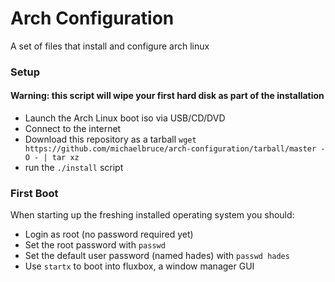# Arch Configuration

A set of files that install and configure arch linux

### Setup

#### Warning: this script will wipe your first hard disk as part of the installation
- Launch the Arch Linux boot iso via USB/CD/DVD
- Connect to the internet
- Download this repository as a tarball `wget https://github.com/michaelbruce/arch-configuration/tarball/master -O - | tar xz`
- run the `./install` script

### First Boot

When starting up the freshing installed operating system you should:
- Login as root (no password required yet)
- Set the root password with `passwd`
- Set the default user password (named hades) with `passwd hades`
- Use `startx` to boot into fluxbox, a window manager GUI
